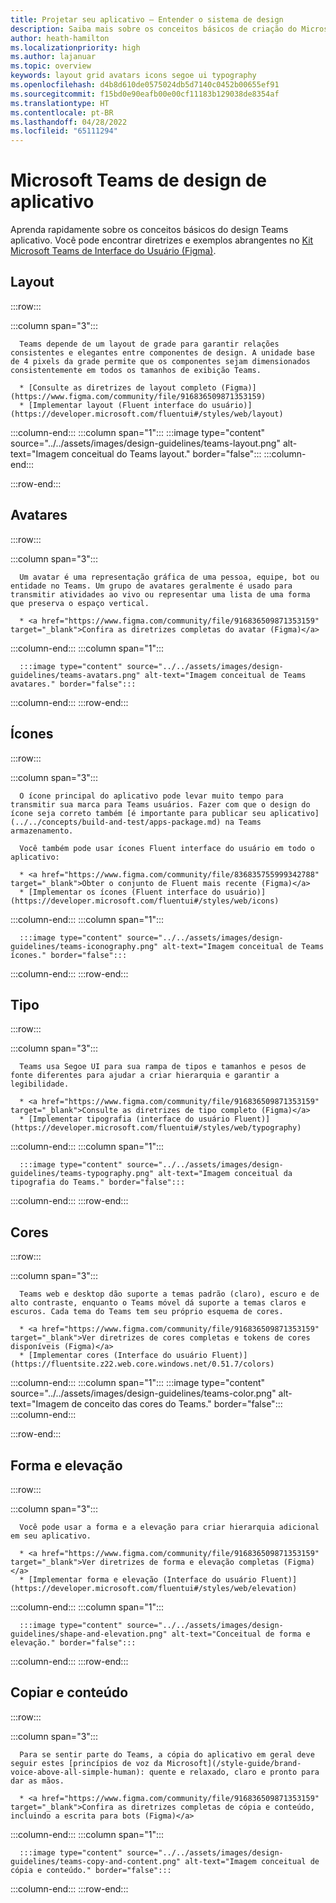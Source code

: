 ```yaml
---
title: Projetar seu aplicativo – Entender o sistema de design
description: Saiba mais sobre os conceitos básicos de criação do Microsoft Teams, incluindo avatares, layout, ícones, esquema de cores e muito mais.
author: heath-hamilton
ms.localizationpriority: high
ms.author: lajanuar
ms.topic: overview
keywords: layout grid avatars icons segoe ui typography
ms.openlocfilehash: d4b8d610de0575024db5d7140c0452b00655ef91
ms.sourcegitcommit: f15bd0e90eafb00e00cf11183b129038de8354af
ms.translationtype: HT
ms.contentlocale: pt-BR
ms.lasthandoff: 04/28/2022
ms.locfileid: "65111294"
---
```

# <a name="microsoft-teams-app-design-system"></a>Microsoft Teams de design de aplicativo

Aprenda rapidamente sobre os conceitos básicos do design Teams aplicativo. Você pode encontrar diretrizes e exemplos abrangentes no <a href="https://www.figma.com/community/file/916836509871353159" target="_blank">Kit Microsoft Teams de Interface do Usuário (Figma)</a>.

## <a name="layout"></a>Layout

:::row:::

   :::column span="3":::

      Teams depende de um layout de grade para garantir relações consistentes e elegantes entre componentes de design. A unidade base de 4 pixels da grade permite que os componentes sejam dimensionados consistentemente em todos os tamanhos de exibição Teams.

      * [Consulte as diretrizes de layout completo (Figma)](https://www.figma.com/community/file/916836509871353159)
      * [Implementar layout (Fluent interface do usuário)](https://developer.microsoft.com/fluentui#/styles/web/layout)

   :::column-end:::
   :::column span="1":::
      :::image type="content" source="../../assets/images/design-guidelines/teams-layout.png" alt-text="Imagem conceitual do Teams layout." border="false":::
   :::column-end:::

:::row-end:::

## <a name="avatars"></a>Avatares

:::row:::

   :::column span="3":::

      Um avatar é uma representação gráfica de uma pessoa, equipe, bot ou entidade no Teams. Um grupo de avatares geralmente é usado para transmitir atividades ao vivo ou representar uma lista de uma forma que preserva o espaço vertical. 

      * <a href="https://www.figma.com/community/file/916836509871353159" target="_blank">Confira as diretrizes completas do avatar (Figma)</a>

   :::column-end:::
   :::column span="1":::

      :::image type="content" source="../../assets/images/design-guidelines/teams-avatars.png" alt-text="Imagem conceitual de Teams avatares." border="false":::

   :::column-end:::
:::row-end:::

## <a name="icons"></a>Ícones

:::row:::

   :::column span="3":::

      O ícone principal do aplicativo pode levar muito tempo para transmitir sua marca para Teams usuários. Fazer com que o design do ícone seja correto também [é importante para publicar seu aplicativo](../../concepts/build-and-test/apps-package.md) na Teams armazenamento.

      Você também pode usar ícones Fluent interface do usuário em todo o aplicativo:

      * <a href="https://www.figma.com/community/file/836835755999342788" target="_blank">Obter o conjunto de Fluent mais recente (Figma)</a>
      * [Implementar os ícones (Fluent interface do usuário)](https://developer.microsoft.com/fluentui#/styles/web/icons)

   :::column-end:::
   :::column span="1":::

      :::image type="content" source="../../assets/images/design-guidelines/teams-iconography.png" alt-text="Imagem conceitual de Teams ícones." border="false":::

   :::column-end:::
:::row-end:::

## <a name="type"></a>Tipo

:::row:::

   :::column span="3":::

      Teams usa Segoe UI para sua rampa de tipos e tamanhos e pesos de fonte diferentes para ajudar a criar hierarquia e garantir a legibilidade.

      * <a href="https://www.figma.com/community/file/916836509871353159" target="_blank">Consulte as diretrizes de tipo completo (Figma)</a>
      * [Implementar tipografia (interface do usuário Fluent)](https://developer.microsoft.com/fluentui#/styles/web/typography)

   :::column-end:::
   :::column span="1":::

      :::image type="content" source="../../assets/images/design-guidelines/teams-typography.png" alt-text="Imagem conceitual da tipografia do Teams." border="false":::

   :::column-end:::
:::row-end:::

## <a name="colors"></a>Cores

:::row:::

   :::column span="3":::

      Teams web e desktop dão suporte a temas padrão (claro), escuro e de alto contraste, enquanto o Teams móvel dá suporte a temas claros e escuros. Cada tema do Teams tem seu próprio esquema de cores.

      * <a href="https://www.figma.com/community/file/916836509871353159" target="_blank">Ver diretrizes de cores completas e tokens de cores disponíveis (Figma)</a>
      * [Implementar cores (Interface do usuário Fluent)](https://fluentsite.z22.web.core.windows.net/0.51.7/colors)

   :::column-end:::
   :::column span="1":::
      :::image type="content" source="../../assets/images/design-guidelines/teams-color.png" alt-text="Imagem de conceito das cores do Teams." border="false":::
   :::column-end:::

:::row-end:::

## <a name="shape-and-elevation"></a>Forma e elevação

:::row:::

   :::column span="3":::

      Você pode usar a forma e a elevação para criar hierarquia adicional em seu aplicativo. 

      * <a href="https://www.figma.com/community/file/916836509871353159" target="_blank">Ver diretrizes de forma e elevação completas (Figma)</a>
      * [Implementar forma e elevação (Interface do usuário Fluent)](https://developer.microsoft.com/fluentui#/styles/web/elevation)

   :::column-end:::
   :::column span="1":::

      :::image type="content" source="../../assets/images/design-guidelines/shape-and-elevation.png" alt-text="Conceitual de forma e elevação." border="false":::

   :::column-end:::
:::row-end:::

## <a name="copy-and-content"></a>Copiar e conteúdo

:::row:::

   :::column span="3":::

      Para se sentir parte do Teams, a cópia do aplicativo em geral deve seguir estes [princípios de voz da Microsoft](/style-guide/brand-voice-above-all-simple-human): quente e relaxado, claro e pronto para dar as mãos.

      * <a href="https://www.figma.com/community/file/916836509871353159" target="_blank">Confira as diretrizes completas de cópia e conteúdo, incluindo a escrita para bots (Figma)</a>

   :::column-end:::
   :::column span="1":::

      :::image type="content" source="../../assets/images/design-guidelines/teams-copy-and-content.png" alt-text="Imagem conceitual de cópia e conteúdo." border="false":::

   :::column-end:::
:::row-end:::
